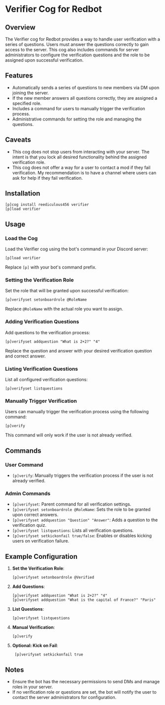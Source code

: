 # Verifier Cog for Redbot

## Overview

The Verifier cog for Redbot provides a way to handle user verification with a series of questions. Users must answer the questions correctly to gain access to the server. This cog also includes commands for server administrators to configure the verification questions and the role to be assigned upon successful verification.

## Features

- Automatically sends a series of questions to new members via DM upon joining the server.
- If the new member answers all questions correctly, they are assigned a specified role.
- Includes a command for users to manually trigger the verification process.
- Administrative commands for setting the role and managing the questions.

## Caveats

- This cog does not stop users from interacting with your server. The intent is that you lock all desired functionality behind the assigned verification role.
- This cog does not offer a way for a user to contact a mod if they fail verification. My recommendation is to have a channel where users can ask for help if they fail verification.

## Installation

```;
[p]cog install reediculous456 verifier
[p]load verifier
```

## Usage

### Load the Cog

Load the Verifier cog using the bot's command in your Discord server:

```;
[p]load verifier
```

Replace `[p]` with your bot's command prefix.

### Setting the Verification Role

Set the role that will be granted upon successful verification:

```;
[p]verifyset setonboardrole @RoleName
```

Replace `@RoleName` with the actual role you want to assign.

### Adding Verification Questions

Add questions to the verification process:

```;
[p]verifyset addquestion "What is 2+2?" "4"
```

Replace the question and answer with your desired verification question and correct answer.

### Listing Verification Questions

List all configured verification questions:

```;
[p]verifyset listquestions
```

### Manually Trigger Verification

Users can manually trigger the verification process using the following command:

```;
[p]verify
```

This command will only work if the user is not already verified.

## Commands

### User Command

- `[p]verify`: Manually triggers the verification process if the user is not already verified.

### Admin Commands

- `[p]verifyset`: Parent command for all verification settings.
- `[p]verifyset setonboardrole @RoleName`: Sets the role to be granted upon correct answers.
- `[p]verifyset addquestion "Question" "Answer"`: Adds a question to the verification quiz.
- `[p]verifyset listquestions`: Lists all verification questions.
- `[p]verifyset setkickonfail true/false`: Enables or disables kicking users on verification failure.

## Example Configuration

1. **Set the Verification Role**:

   ```;
   [p]verifyset setonboardrole @Verified
   ```

2. **Add Questions**:

   ```;
   [p]verifyset addquestion "What is 2+2?" "4"
   [p]verifyset addquestion "What is the capital of France?" "Paris"
   ```

3. **List Questions**:

   ```;
   [p]verifyset listquestions
   ```

4. **Manual Verification**:

   ```;
   [p]verify
   ```

5. **Optional: Kick on Fail**:

   ```;
    [p]verifyset setkickonfail true
    ```

## Notes

- Ensure the bot has the necessary permissions to send DMs and manage roles in your server.
- If no verification role or questions are set, the bot will notify the user to contact the server administrators for configuration.
